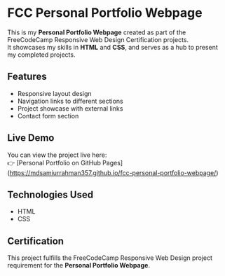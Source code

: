 # FCC Personal Portfolio Webpage

This is my **Personal Portfolio Webpage** created as part of the FreeCodeCamp Responsive Web Design Certification projects.  
It showcases my skills in **HTML** and **CSS**, and serves as a hub to present my completed projects.

## Features
- Responsive layout design
- Navigation links to different sections
- Project showcase with external links
- Contact form section

## Live Demo
You can view the project live here:  
👉 [Personal Portfolio on GitHub Pages] (https://mdsamiurrahman357.github.io/fcc-personal-portfolio-webpage/)

## Technologies Used
- HTML
- CSS

## Certification
This project fulfills the FreeCodeCamp Responsive Web Design project requirement for the **Personal Portfolio Webpage**.
